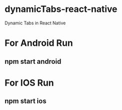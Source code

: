 # dynamicTabs-react-native
Dynamic Tabs in React Native

# For Android Run
## npm start android

# For IOS Run
## npm start ios
